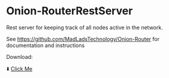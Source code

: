 # Onion-RouterRestServer

Rest server for keeping track of all nodes active in the network.

See https://github.com/MadLadsTechnology/Onion-Router for documentation and instructions

Download:

⬇️ [Click Me](https://drive.google.com/file/d/1O3CcOBtX8HyW1Ngw06N71n9DwFUxPhRM/view?usp=sharing)

